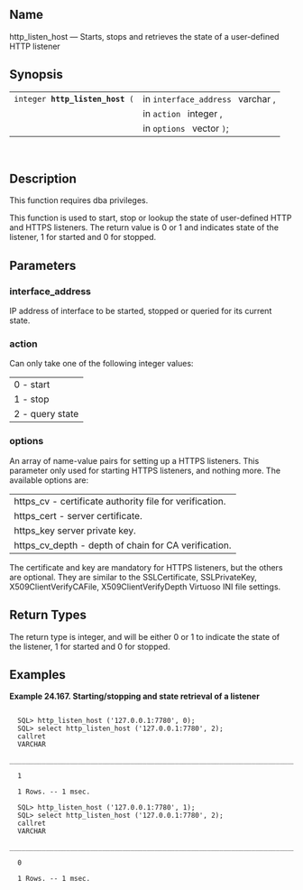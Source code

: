 <div>

<div>

</div>

<div>

## Name

http_listen_host — Starts, stops and retrieves the state of a
user-defined HTTP listener

</div>

<div>

## Synopsis

<div>

|                                      |                                   |
|--------------------------------------|-----------------------------------|
| `integer `**`http_listen_host`**` (` | in `interface_address ` varchar , |
|                                      | in `action ` integer ,            |
|                                      | in `options ` vector `)`;         |

<div>

 

</div>

</div>

</div>

<div>

## Description

This function requires dba privileges.

This function is used to start, stop or lookup the state of user-defined
HTTP and HTTPS listeners. The return value is 0 or 1 and indicates state
of the listener, 1 for started and 0 for stopped.

</div>

<div>

## Parameters

<div>

### interface_address

IP address of interface to be started, stopped or queried for its
current state.

</div>

<div>

### action

Can only take one of the following integer values:

|                 |
|-----------------|
| 0 - start       |
| 1 - stop        |
| 2 - query state |

</div>

<div>

### options

An array of name-value pairs for setting up a HTTPS listeners. This
parameter only used for starting HTTPS listeners, and nothing more. The
available options are:

|                                                         |
|---------------------------------------------------------|
| https_cv - certificate authority file for verification. |
| https_cert - server certificate.                        |
| https_key server private key.                           |
| https_cv_depth - depth of chain for CA verification.    |

The certificate and key are mandatory for HTTPS listeners, but the
others are optional. They are similar to the SSLCertificate,
SSLPrivateKey, X509ClientVerifyCAFile, X509ClientVerifyDepth Virtuoso
INI file settings.

</div>

</div>

<div>

## Return Types

The return type is integer, and will be either 0 or 1 to indicate the
state of the listener, 1 for started and 0 for stopped.

</div>

<div>

## Examples

<div>

**Example 24.167. Starting/stopping and state retrieval of a listener**

<div>

``` screen

  SQL> http_listen_host ('127.0.0.1:7780', 0);
  SQL> select http_listen_host ('127.0.0.1:7780', 2);
  callret
  VARCHAR
  _______________________________________________________________________________

  1

  1 Rows. -- 1 msec.

  SQL> http_listen_host ('127.0.0.1:7780', 1);
  SQL> select http_listen_host ('127.0.0.1:7780', 2);
  callret
  VARCHAR
  _______________________________________________________________________________

  0

  1 Rows. -- 1 msec.
```

</div>

</div>

  

</div>

</div>
